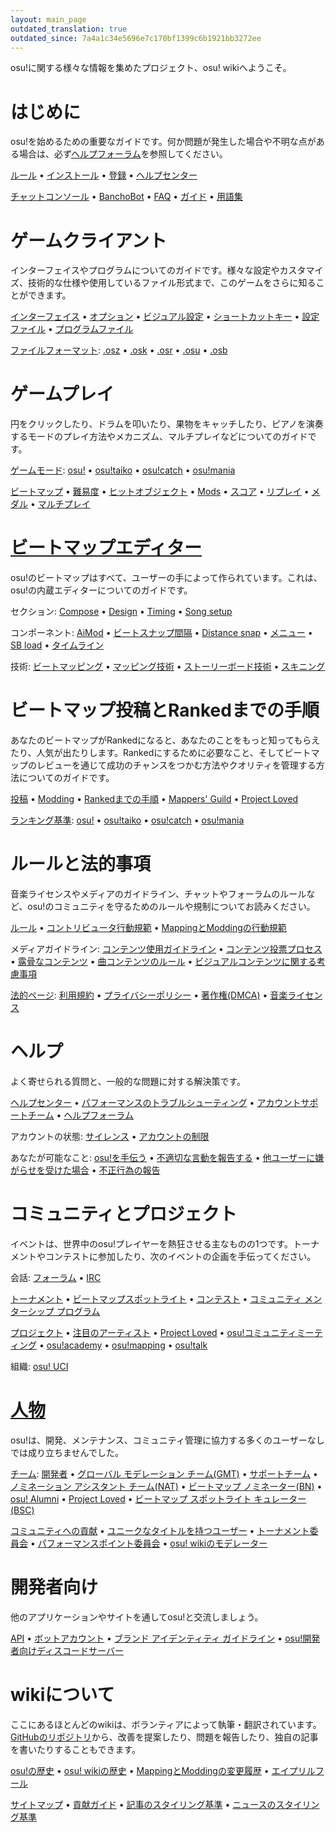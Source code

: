 ```yaml
---
layout: main_page
outdated_translation: true
outdated_since: 7a4a1c34e5696e7c170bf1399c6b1921bb3272ee
---
```


<!-- Do not add any empty lines inside this div. -->

<div class="wiki-main-page__blurb">
osu!に関する様々な情報を集めたプロジェクト、osu! wikiへようこそ。
</div>

<div class="wiki-main-page__panels">
<div class="wiki-main-page-panel wiki-main-page-panel--full">

# はじめに

osu!を始めるための重要なガイドです。何か問題が発生した場合や不明な点がある場合は、必ず[ヘルプフォーラム](https://osu.ppy.sh/forum/5)を参照してください。

[ルール](/wiki/Rules) • [インストール](/wiki/Client/Installation) • [登録](/wiki/Registration) • [ヘルプセンター](/wiki/Help_centre)

[チャットコンソール](/wiki/Client/Interface/Chat_console) • [BanchoBot](/wiki/BanchoBot) • [FAQ](/wiki/FAQ) • [ガイド](/wiki/Guides) • [用語集](/wiki/Sitemap)

</div>
<div class="wiki-main-page-panel">

# ゲームクライアント

インターフェイスやプログラムについてのガイドです。様々な設定やカスタマイズ、技術的な仕様や使用しているファイル形式まで、このゲームをさらに知ることができます。

[インターフェイス](/wiki/Client/Interface) • [オプション](/wiki/Client/Options) • [ビジュアル設定](/wiki/Client/Interface/Visual_settings) • [ショートカットキー](/wiki/Client/Keyboard_shortcuts) • [設定ファイル](/wiki/Client/Program_files/User_configuration_file) • [プログラムファイル](/wiki/Client/Program_files)

[ファイルフォーマット](/wiki/Client/File_formats): [.osz](/wiki/Client/File_formats/Osz_(file_format)) • [.osk](/wiki/Client/File_formats/Osk_(file_format)) • [.osr](/wiki/Client/File_formats/Osr_(file_format)) • [.osu](/wiki/Client/File_formats/Osu_(file_format)) • [.osb](/wiki/Client/File_formats/Osb_(file_format))

</div>
<div class="wiki-main-page-panel">

# ゲームプレイ

円をクリックしたり、ドラムを叩いたり、果物をキャッチしたり、ピアノを演奏するモードのプレイ方法やメカニズム、マルチプレイなどについてのガイドです。

[ゲームモード](/wiki/Game_mode): [osu!](/wiki/Game_mode/osu!) • [osu!taiko](/wiki/Game_mode/osu!taiko) • [osu!catch](/wiki/Game_mode/osu!catch) • [osu!mania](/wiki/Game_mode/osu!mania)

[ビートマップ](/wiki/Beatmap) • [難易度](/wiki/Beatmap/Difficulty) • [ヒットオブジェクト](/wiki/Gameplay/Hit_object) • [Mods](/wiki/Gameplay/Game_modifier) • [スコア](/wiki/Gameplay/Score) • [リプレイ](/wiki/Gameplay/Replay) • [メダル](/wiki/Medals) • [マルチプレイ](/wiki/Client/Interface/Multiplayer)

</div>
<div class="wiki-main-page-panel">

# [ビートマップエディター](/wiki/Client/Beatmap_editor)

osu!のビートマップはすべて、ユーザーの手によって作られています。これは、osu!の内蔵エディターについてのガイドです。

セクション: [Compose](/wiki/Client/Beatmap_editor/Compose) • [Design](/wiki/Client/Beatmap_editor/Design) • [Timing](/wiki/Client/Beatmap_editor/Timing) • [Song setup](/wiki/Client/Beatmap_editor/Song_setup)

コンポーネント: [AiMod](/wiki/Client/Beatmap_editor/AiMod) • [ビートスナップ間隔](/wiki/Client/Beatmap_editor/Beat_snap_divisor) • [Distance snap](/wiki/Client/Beatmap_editor/Distance_snap) • [メニュー](/wiki/Client/Beatmap_editor/Menu) • [SB load](/wiki/Client/Beatmap_editor/SB_load) • [タイムライン](/wiki/Client/Beatmap_editor/Timelines)

技術: [ビートマッピング](/wiki/Beatmapping) • [マッピング技術](/wiki/Beatmapping/Mapping_techniques) • [ストーリーボード技術](/wiki/Storyboard#storyboarding) • [スキニング](/wiki/Skinning)

</div>
<div class="wiki-main-page-panel">

# ビートマップ投稿とRankedまでの手順
  
あなたのビートマップがRankedになると、あなたのことをもっと知ってもらえたり、人気が出たりします。Rankedにするために必要なこと、そしてビートマップのレビューを通じて成功のチャンスをつかむ方法やクオリティを管理する方法についてのガイドです。

[投稿](/wiki/Beatmapping/Beatmap_submission) • [Modding](/wiki/Modding) • [Rankedまでの手順](/wiki/Beatmap_ranking_procedure) • [Mappers' Guild](/wiki/Community/Mappers_Guild) • [Project Loved](/wiki/Community/Project_Loved)

[ランキング基準](/wiki/Ranking_criteria): [osu!](/wiki/Ranking_criteria/osu!) • [osu!taiko](/wiki/Ranking_criteria/osu!taiko) • [osu!catch](/wiki/Ranking_criteria/osu!catch) • [osu!mania](/wiki/Ranking_criteria/osu!mania)

</div>
<div class="wiki-main-page-panel">

# ルールと法的事項

音楽ライセンスやメディアのガイドライン、チャットやフォーラムのルールなど、osu!のコミュニティを守るためのルールや規制についてお読みください。

[ルール](/wiki/Rules) • [コントリビュータ行動規範](/wiki/Rules/Contributor_code_of_conduct) • [MappingとModdingの行動規範](/wiki/Rules/Code_of_conduct_for_modding_and_mapping)

メディアガイドライン: [コンテンツ使用ガイドライン](/wiki/Rules/Content_usage_guidelines) • [コンテンツ投票プロセス](/wiki/Rules/Content_voting_process) • [露骨なコンテンツ](/wiki/Rules/Explicit_content) • [曲コンテンツのルール](/wiki/Rules/Song_content_rules) • [ビジュアルコンテンツに関する考慮事項](/wiki/Rules/Visual_content_considerations)

[法的ページ](/wiki/Legal): [利用規約](/wiki/Legal/Terms) • [プライバシーポリシー](/wiki/Legal/Privacy) • [著作権(DMCA)](/wiki/Legal/Copyright) • [音楽ライセンス](/wiki/Legal/Music_licensing)

</div>
<div class="wiki-main-page-panel">

# ヘルプ

よく寄せられる質問と、一般的な問題に対する解決策です。

[ヘルプセンター](/wiki/Help_centre) • [パフォーマンスのトラブルシューティング](/wiki/Performance_troubleshooting) • [アカウントサポートチーム](/wiki/People/Account_support_team) • [ヘルプフォーラム](https://osu.ppy.sh/forum/5)

アカウントの状態: [サイレンス](/wiki/Silence) • [アカウントの制限](/wiki/Help_centre/Account_restrictions)

あなたが可能なこと: [osu!を手伝う](/wiki/Community/How_you_can_help!) • [不適切な言動を報告する](/wiki/Reporting_bad_behaviour) • [他ユーザーに嫌がらせを受けた場合](/wiki/Reporting_bad_behaviour/Abuse) • [不正行為の報告](/wiki/Reporting_bad_behaviour/Handling_foul_play)

</div>
<div class="wiki-main-page-panel">

# コミュニティとプロジェクト

イベントは、世界中のosu!プレイヤーを熱狂させる主なものの1つです。トーナメントやコンテストに参加したり、次のイベントの企画を手伝ってください。
  
会話: [フォーラム](/wiki/Community/Forum) • [IRC](/wiki/Community/Internet_Relay_Chat)

[トーナメント](/wiki/Tournaments) • [ビートマップスポットライト](/wiki/Beatmap_Spotlights) • [コンテスト](/wiki/Contests) • [コミュニティ メンターシップ プログラム](/wiki/Community/Community_Mentorship_Program)

[プロジェクト](/wiki/Community/Projects) • [注目のアーティスト](/wiki/People/Featured_Artists) • [Project Loved](/wiki/Community/Project_Loved) • [osu!コミュニティミーティング](/wiki/Community/osu!_community_meetings) • [osu!academy](/wiki/Community/Video_series/osu!academy) • [osu!mapping](/wiki/Community/Video_series/osu!mapping) • [osu!talk](/wiki/Community/Video_series/osu!talk)

組織: [osu! UCI](/wiki/Community/Organisations/osu!_UCI)

</div>
<div class="wiki-main-page-panel">

# [人物](/wiki/People)

osu!は、開発、メンテナンス、コミュニティ管理に協力する多くのユーザーなしでは成り立ちませんでした。

[チーム](/wiki/People/osu!_team): [開発者](/wiki/People/Developers) • [グローバル モデレーション チーム(GMT)](/wiki/People/Global_Moderation_Team) • [サポートチーム](/wiki/People/Support_Team) • [ノミネーション アシスタント チーム(NAT)](/wiki/People/Nomination_Assessment_Team) • [ビートマップ ノミネーター(BN)](/wiki/People/Beatmap_Nominators) • [osu! Alumni](/wiki/People/osu!_Alumni) • [Project Loved](/wiki/People/Project_Loved_Team) • [ビートマップ スポットライト キュレーター(BSC)](/wiki/People/Beatmap_Spotlight_Curators)

[コミュニティへの貢献](/wiki/People/Community_Contributors) • [ユニークなタイトルを持つユーザー](/wiki/People/Users_with_unique_titles) • [トーナメント委員会](/wiki/People/Tournament_Committee) • [パフォーマンスポイント委員会](/wiki/People/Performance_Points_Committee) • [osu! wikiのモデレーター](/wiki/People/osu!_wiki_maintainers)

</div>
<div class="wiki-main-page-panel">

# 開発者向け

他のアプリケーションやサイトを通してosu!と交流しましょう。

[API](/wiki/osu!api) • [ボットアカウント](/wiki/Bot_account) • [ブランド アイデンティティ ガイドライン](/wiki/Brand_identity_guidelines) • [osu!開発者向けディスコードサーバー](/wiki/Community/osu!_Discord_server)

</div>
<div class="wiki-main-page-panel">

# wikiについて

ここにあるほとんどのwikiは、ボランティアによって執筆・翻訳されています。[GitHubのリポジトリ](https://github.com/ppy/osu-wiki)から、改善を提案したり、問題を報告したり、独自の記事を書いたりすることもできます。

[osu!の歴史](/wiki/History_of_osu!) • [osu! wikiの歴史](/wiki/History_of_osu!/osu!_wiki) • [MappingとModdingの変更履歴](/wiki/History_of_osu!/Mapping_and_modding_timeline) • [エイプリルフール](/wiki/History_of_osu!/April_Fools)

[サイトマップ](/wiki/Sitemap) • [貢献ガイド](/wiki/osu!_wiki/Contribution_guide) • [記事のスタイリング基準](/wiki/Article_styling_criteria) • [ニュースのスタイリング基準](/wiki/News_styling_criteria)

</div>
</div>
